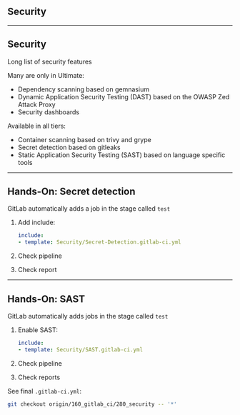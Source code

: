 <!-- .slide: id="gitlab_security" class="vertical-center" -->

<i class="fa-duotone fa-shield-check fa-8x fa-duotone-colors" style="float: right; color: grey;"></i>

## Security

---

## Security

Long list of security features [](https://docs.gitlab.com/ee/user/application_security/)

Many are only in Ultimate:

- Dependency scanning [](https://docs.gitlab.com/ee/user/application_security/dependency_scanning/) based on gemnasium [](https://gitlab.com/gitlab-org/security-products/analyzers/gemnasium)
- Dynamic Application Security Testing (DAST) [](https://docs.gitlab.com/ee/user/application_security/dast/index.html) based on the OWASP Zed Attack Proxy [](https://www.zaproxy.org/)
- Security dashboards [](https://docs.gitlab.com/ee/user/application_security/security_dashboard/)

Available in all tiers:

- Container scanning [](https://docs.gitlab.com/ee/user/application_security/container_scanning/index.html) based on trivy [](https://github.com/aquasecurity/trivy) and grype [](https://github.com/anchore/grype)
- Secret detection [](https://docs.gitlab.com/ee/user/application_security/secret_detection/index.html) based on gitleaks [](https://github.com/zricethezav/gitleaks)
- Static Application Security Testing (SAST) [](https://docs.gitlab.com/ee/user/application_security/sast/index.html) based on language specific tools [](https://docs.gitlab.com/ee/user/application_security/sast/index.html#supported-languages-and-frameworks)

---

## Hands-On: Secret detection [<i class="fa fa-comment-code"></i>](https://github.com/nicholasdille/container-slides/tree/160_gitlab_ci/280_security "280_security")

GitLab automatically adds a job in the stage called `test`

1. Add include:

    ```yaml
    include:
    - template: Security/Secret-Detection.gitlab-ci.yml
    ```
    <!-- .element: style="width: 35em;" -->

1. Check pipeline
1. Check report

---

## Hands-On: SAST [<i class="fa fa-comment-code"></i>](https://github.com/nicholasdille/container-slides/tree/160_gitlab_ci/280_security "280_security")

GitLab automatically adds jobs in the stage called `test`

1. Enable SAST:

    ```yaml
    include:
    - template: Security/SAST.gitlab-ci.yml
    ```
    <!-- .element: style="width: 35em;" -->

1. Check pipeline
1. Check reports

See final `.gitlab-ci.yml`:

```bash
git checkout origin/160_gitlab_ci/280_security -- '*'
```
